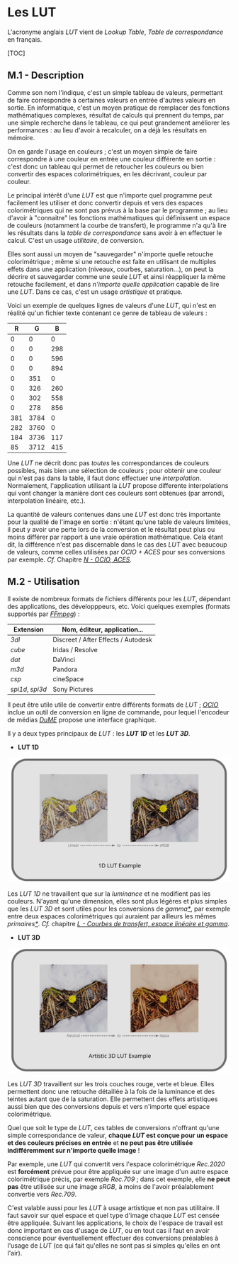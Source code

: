 # Les LUT

L'acronyme anglais *LUT* vient de *Lookup Table*, *Table de correspondance* en français.

[TOC]

## M.1 - Description

Comme son nom l'indique, c'est un simple tableau de valeurs, permettant de faire correspondre à certaines valeurs en entrée d'autres valeurs en sortie. En informatique, c'est un moyen pratique de remplacer des fonctions mathématiques complexes, résultat de calculs qui prennent du temps, par une simple recherche dans le tableau, ce qui peut grandement améliorer les performances : au lieu d'avoir à recalculer, on a déjà les résultats en mémoire.

On en garde l'usage en couleurs ; c'est un moyen simple de faire correspondre à une couleur en entrée une couleur différente en sortie : c'est donc un tableau qui permet de retoucher les couleurs ou bien convertir des espaces colorimétriques, en les décrivant, couleur par couleur.

Le principal intérêt d'une *LUT* est que n'importe quel programme peut facilement les utiliser et donc convertir depuis et vers des espaces colorimétriques qui ne sont pas prévus à la base par le programme ; au lieu d'avoir à "connaitre" les fonctions mathématiques qui définissent un espace de couleurs (notamment la courbe de transfert), le programme n'a qu'à lire les résultats dans la *table de correspondance* sans avoir à en effectuer le calcul. C'est un usage *utilitaire*, de conversion.

Elles sont aussi un moyen de "sauvegarder" n'importe quelle retouche colorimétrique ; même si une retouche est faite en utilisant de multiples effets dans une application (niveaux, courbes, saturation...), on peut la décrire et sauvegarder comme une seule *LUT* et ainsi réappliquer la même retouche facilement, et dans *n'importe quelle application* capable de lire une *LUT*. Dans ce cas, c'est un usage *artistique* et pratique.

Voici un exemple de quelques lignes de valeurs d'une *LUT*, qui n'est en réalité qu'un fichier texte contenant ce genre de tableau de valeurs :

| R | G | B |
|---|---|---|
|0|0|0|
|0|0|298|
|0|0|596|
|0|0|894|
|0|351|0|
|0|326|260|
|0|302|558|
|0|278|856|
|381|3784|0|
|282|3760|0|
|184|3736|117|
|85|3712|415|

Une *LUT* ne décrit donc pas *toutes* les correspondances de couleurs possibles, mais bien une sélection de couleurs ; pour obtenir une couleur qui n'est pas dans la table, il faut donc effectuer une *interpolation*. Normalement, l'application utilisant la *LUT* propose differente interpolations qui vont changer la manière dont ces couleurs sont obtenues (par arrondi, interpolation linéaire, etc.).

La quantité de valeurs contenues dans une *LUT* est donc très importante pour la qualité de l'image en sortie : n'étant qu'une table de valeurs limitées, il peut y avoir une perte lors de la conversion et le résultat peut plus ou moins différer par rapport à une vraie opération mathématique. Cela étant dit, la différence n'est pas discernable dans le cas des *LUT* avec beaucoup de valeurs, comme celles utilisées par *OCIO + ACES* pour ses conversions par exemple. *Cf.* Chapitre *[N - OCIO, ACES](N-ocio.md)*.

## M.2 - Utilisation

Il existe de nombreux formats de fichiers différents pour les *LUT*, dépendant des applications, des développpeurs, etc. Voici quelques exemples (formats supportés par *[FFmpeg](http://ffmpeg.org)*) :

| Extension | Nom, éditeur, application... |
|---|---|
|*3dl*|Discreet / After Effects / Autodesk|
|*cube*|Iridas / Resolve|
|*dat*|DaVinci|
|*m3d*|Pandora|
|*csp*|cineSpace|
|*spi1d*, *spi3d*|Sony Pictures|

Il peut être utile utile de convertir entre différents formats de *LUT* ; *[OCIO](N-ocio.md)* inclue un outil de conversion en ligne de commande, pour lequel l'encodeur de médias *[DuME](https://rainboxlab.org/tools/dume/)* propose une interface graphique.

Il y a deux types principaux de *LUT* : les ***LUT 1D*** et les ***LUT 3D***.

- **LUT 1D**

![1D LUT](img/1d-lut.svg)

Les *LUT 1D* ne travaillent que sur la *luminance* et ne modifient pas les couleurs. N'ayant qu'une dimension, elles sont plus légères et plus simples que les *LUT 3D* et sont utiles pour les conversions de *gamma[\*](ZZ-vocabulaire.md)*, par exemple entre deux espaces colorimétriques qui auraient par ailleurs les mêmes *primaires[\*](ZZ-vocabulaire.md)*. *Cf.* chapitre *[L - Courbes de transfert, espace linéaire et gamma](L-transfert.md)*.

- **LUT 3D**

![3D LUT](img/3d-lut.svg)

Les *LUT 3D* travaillent sur les trois couches rouge, verte et bleue. Elles permettent donc une retouche détaillée à la fois de la luminance et des teintes autant que de la saturation. Elle permettent des effets artistiques aussi bien que des conversions depuis et vers n'importe quel espace colorimétrique.

Quel que soit le type de *LUT*, ces tables de conversions n'offrant qu'une simple correspondance de valeur, **chaque _LUT_ est conçue pour un espace et des couleurs précises en entrée** et **ne peut pas être utilisée indifféremment sur n'importe quelle image** !

Par exemple, une *LUT* qui convertit vers l'espace colorimétrique *Rec.2020* est **forcément** prévue pour être appliquée sur une image d'un autre espace colorimétrique précis, par exemple *Rec.709* ; dans cet exemple, elle **ne peut pas** être utilisée sur une image *sRGB*, à moins de l'avoir préalablement convertie vers *Rec.709*.

C'est valable aussi pour les *LUT* à usage artistique et non pas utilitaire. Il faut savoir sur quel espace et quel type d'image chaque *LUT* est censée être appliquée. Suivant les applications, le choix de l'espace de travail est donc important en cas d'usage de *LUT*, ou en tout cas il faut en avoir conscience pour éventuellement effectuer des conversions préalables à l'usage de *LUT* (ce qui fait qu'elles ne sont pas si simples qu'elles en ont l'air).